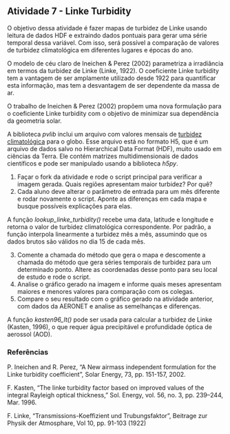 ## Atividade 7 - Linke Turbidity

O objetivo dessa atividade é fazer mapas de turbidez de Linke usando leitura de dados HDF e extraindo dados pontuais para gerar uma série temporal dessa variável. Com isso, será possível a comparação de valores de turbidez climatológica em diferentes lugares e épocas do ano.

O modelo de céu claro de Ineichen & Perez (2002) parametriza a irradiância em termos da turbidez de Linke (Linke, 1922). O coeficiente Linke turbidity tem a vantagem de ser amplamente utilizado desde 1922 para quantificar esta informação, mas tem a desvantagem de ser dependente da massa de ar. 

O trabalho de Ineichen & Perez (2002) propõem uma nova formulação para o coeficiente Linke turbidity com o objetivo de minimizar sua dependência da geometria solar.

A biblioteca *pvlib* inclui um arquivo com valores mensais de [turbidez climatológica](https://pvlib-python.readthedocs.io/en/stable/user_guide/clearsky.html#ineichen-and-perez) para o globo. Esse arquivo está no formato H5, que é um arquivo de dados salvo no Hierarchical Data Format (HDF), muito usado em ciências da Terra. Ele contém matrizes multidimensionais de dados científicos e pode ser manipulado usando a biblioteca *h5py*.

1. Façar o fork da atividade e rode o script principal para verificar a imagem gerada. Quais regiões apresentam maior turbidez? Por quê?
2. Cada aluno deve alterar o parâmetro de entrada para um mês diferente e rodar novamente o script. Aponte as diferenças em cada mapa e busque possíveis explicações para elas.

A função *lookup_linke_turbidity()* recebe uma data, latitude e longitude e retorna o valor de turbidez climatológica correspondente. Por padrão, a função interpola linearmente a turbidez mês a mês, assumindo que os dados brutos são válidos no dia 15 de cada mês.

3. Comente a chamada do método que gera o mapa e descomente a chamada do método que gera séries temporais de turbidez para um determinado ponto. Altere as coordenadas desse ponto para seu local de estudo e rode o script.
4. Analise o gráfico gerado na imagem e informe quais meses apresentam maiores e menores valores para comparação com os colegas.
5. Compare o seu resultado com o gráfico gerado na atividade anterior, com dados da AERONET e analise as semelhanças e diferenças.

A função *kasten96_lt()* pode ser usada para calcular a turbidez de Linke (Kasten, 1996), o que requer água precipitável e profundidade óptica de aerossol (AOD).

### Referências

P. Ineichen and R. Perez, “A New airmass independent formulation for the Linke turbidity coefficient”, Solar Energy, 73, pp. 151-157, 2002.

F. Kasten, “The linke turbidity factor based on improved values of the integral Rayleigh optical thickness,” Sol. Energy, vol. 56, no. 3, pp. 239–244, Mar. 1996.

F. Linke, “Transmissions-Koeffizient und Trubungsfaktor”, Beitrage zur Physik der Atmosphare, Vol 10, pp. 91-103 (1922)
